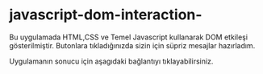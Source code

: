 ﻿# javascript-dom-interaction-
Bu uygulamada HTML,CSS ve Temel Javascript kullanarak DOM etkileşi gösterilmiştir.
Butonlara tıkladığınızda sizin için süpriz mesajlar hazırladım. 

Uygulamanın sonucu için aşagıdaki bağlantıyı tıklayabilirsiniz.
